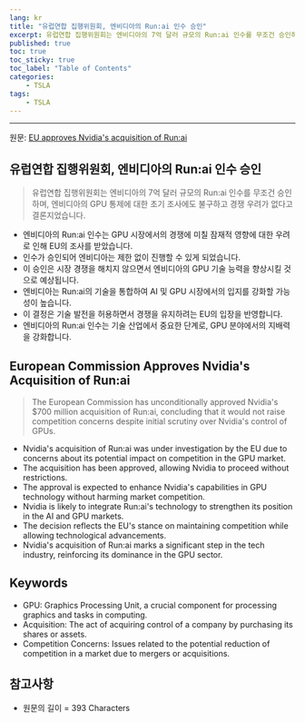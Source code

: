 ```yaml
---
lang: kr
title: "유럽연합 집행위원회, 엔비디아의 Run:ai 인수 승인"
excerpt: 유럽연합 집행위원회는 엔비디아의 7억 달러 규모의 Run:ai 인수를 무조건 승인하며, 엔비디아의 GPU 통제에 대한 초기 조사에도 불구하고 경쟁 우려가 없다고 결론지었습니다.
published: true
toc: true
toc_sticky: true
toc_label: "Table of Contents"
categories:
    - TSLA
tags:
    - TSLA
---
```


---

  원문: [EU approves Nvidia's acquisition of Run:ai](https://www.investing.com/news/economy-news/eu-approves-nvidias-acquisition-of-runai-3783961)

## 유럽연합 집행위원회, 엔비디아의 Run:ai 인수 승인

> 유럽연합 집행위원회는 엔비디아의 7억 달러 규모의 Run:ai 인수를 무조건 승인하며, 엔비디아의 GPU 통제에 대한 초기 조사에도 불구하고 경쟁 우려가 없다고 결론지었습니다.


- 엔비디아의 Run:ai 인수는 GPU 시장에서의 경쟁에 미칠 잠재적 영향에 대한 우려로 인해 EU의 조사를 받았습니다.
- 인수가 승인되어 엔비디아는 제한 없이 진행할 수 있게 되었습니다.
- 이 승인은 시장 경쟁을 해치지 않으면서 엔비디아의 GPU 기술 능력을 향상시킬 것으로 예상됩니다.
- 엔비디아는 Run:ai의 기술을 통합하여 AI 및 GPU 시장에서의 입지를 강화할 가능성이 높습니다.
- 이 결정은 기술 발전을 허용하면서 경쟁을 유지하려는 EU의 입장을 반영합니다.
- 엔비디아의 Run:ai 인수는 기술 산업에서 중요한 단계로, GPU 분야에서의 지배력을 강화합니다.

## European Commission Approves Nvidia's Acquisition of Run:ai

> The European Commission has unconditionally approved Nvidia's $700 million acquisition of Run:ai, concluding that it would not raise competition concerns despite initial scrutiny over Nvidia's control of GPUs.


- Nvidia's acquisition of Run:ai was under investigation by the EU due to concerns about its potential impact on competition in the GPU market.
- The acquisition has been approved, allowing Nvidia to proceed without restrictions.
- The approval is expected to enhance Nvidia's capabilities in GPU technology without harming market competition.
- Nvidia is likely to integrate Run:ai's technology to strengthen its position in the AI and GPU markets.
- The decision reflects the EU's stance on maintaining competition while allowing technological advancements.
- Nvidia's acquisition of Run:ai marks a significant step in the tech industry, reinforcing its dominance in the GPU sector.

## Keywords

- GPU: Graphics Processing Unit, a crucial component for processing graphics and tasks in computing.
- Acquisition: The act of acquiring control of a company by purchasing its shares or assets.
- Competition Concerns: Issues related to the potential reduction of competition in a market due to mergers or acquisitions.

## 참고사항

- 원문의 길이 = 393 Characters

